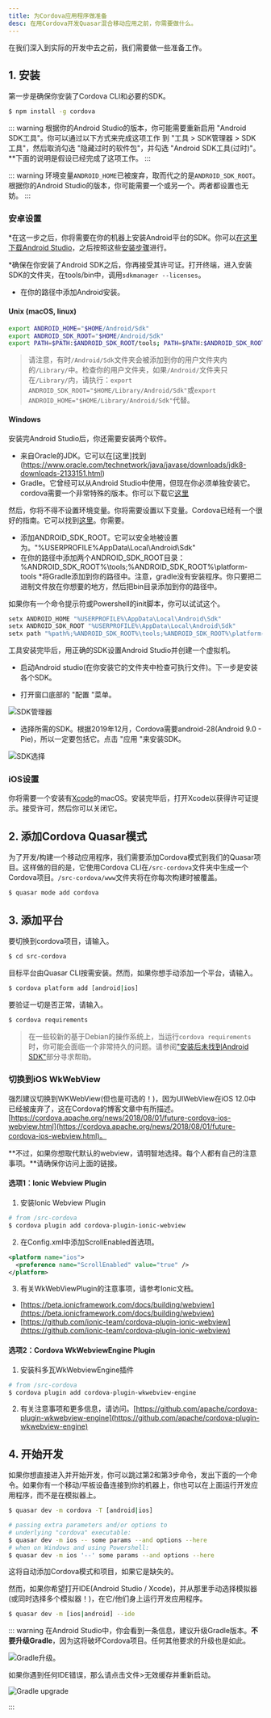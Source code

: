 ```yaml
---
title: 为Cordova应用程序做准备
desc: 在用Cordova开发Quasar混合移动应用之前，你需要做什么。
---
```

在我们深入到实际的开发中去之前，我们需要做一些准备工作。

## 1. 安装
第一步是确保你安装了Cordova CLI和必要的SDK。

```bash
$ npm install -g cordova
```

::: warning
根据你的Android Studio的版本，你可能需要重新启用 "Android SDK工具"。你可以通过以下方式来完成这项工作
到 "工具 > SDK管理器 > SDK工具"，然后取消勾选 "隐藏过时的软件包"，并勾选 "Android SDK工具(过时)"。
**下面的说明是假设已经完成了这项工作。
:::

::: warning
环境变量`ANDROID_HOME`已被废弃，取而代之的是`ANDROID_SDK_ROOT`。根据你的Android Studio的版本，你可能需要一个或另一个。两者都设置也无妨。
:::

### 安卓设置

*在这一步之后，你将需要在你的机器上安装Android平台的SDK。你可以[在这里下载Android Studio](https://developer.android.com/studio/index.html)，之后按照这些[安装步骤](https://developer.android.com/studio/install.html)进行。

*确保在你安装了Android SDK之后，你再接受其许可证。打开终端，进入安装SDK的文件夹，在tools/bin中，调用`sdkmanager --licenses`。

* 在你的路径中添加Android安装。

#### Unix (macOS, linux)

```bash
export ANDROID_HOME="$HOME/Android/Sdk"
export ANDROID_SDK_ROOT="$HOME/Android/Sdk"
export PATH=$PATH:$ANDROID_SDK_ROOT/tools; PATH=$PATH:$ANDROID_SDK_ROOT/platform-tools
```

> 请注意，有时`/Android/Sdk`文件夹会被添加到你的用户文件夹内的`/Library/`中。检查你的用户文件夹，如果`/Android/`文件夹只在`/Library/`内，请执行：`export ANDROID_SDK_ROOT="$HOME/Library/Android/Sdk"`或`export ANDROID_HOME="$HOME/Library/Android/Sdk"`代替。

#### Windows

安装完Android Studio后，你还需要安装两个软件。
* 来自Oracle的JDK。它可以在[这里]找到(https://www.oracle.com/technetwork/java/javase/downloads/jdk8-downloads-2133151.html)
* Gradle。它曾经可以从Android Studio中使用，但现在你必须单独安装它。cordova需要一个非常特殊的版本。你可以下载它[这里](https://downloads.gradle-dn.com/distributions/gradle-4.10.3-all.zip)

然后，你将不得不设置环境变量。你将需要设置以下变量。Cordova已经有一个很好的指南。它可以找到[这里](https://cordova.apache.org/docs/en/latest/guide/platforms/android/#setting-environment-variables)。你需要。
* 添加ANDROID_SDK_ROOT。它可以安全地被设置为。"%USERPROFILE%AppData\Local\Android\Sdk"
* 在你的路径中添加两个ANDROID_SDK_ROOT目录：%ANDROID_SDK_ROOT%\tools;%ANDROID_SDK_ROOT%\platform-tools
*将Gradle添加到你的路径中。注意，gradle没有安装程序。你只要把二进制文件放在你想要的地方，然后把bin目录添加到你的路径中。

如果你有一个命令提示符或Powershell的init脚本，你可以试试这个。
```bash
setx ANDROID_HOME "%USERPROFILE%\AppData\Local\Android\Sdk"
setx ANDROID_SDK_ROOT "%USERPROFILE%\AppData\Local\Android\Sdk"
setx path "%path%;%ANDROID_SDK_ROOT%\tools;%ANDROID_SDK_ROOT%\platform-tools;<gradle_path>\bin;"
```

工具安装完毕后，用正确的SDK设置Android Studio并创建一个虚拟机。

* 启动Android studio(在你安装它的文件夹中检查可执行文件)。下一步是安装各个SDK。

* 打开窗口底部的 "配置 "菜单。

![SDK管理器](https://cdn.quasar.dev/img/Android-Studio-SDK-Menu.png "SDK管理器")

* 选择所需的SDK。根据2019年12月，Cordova需要android-28(Android 9.0 - Pie)，所以一定要包括它。点击 "应用 "来安装SDK。

![SDK选择](https://cdn.quasar.dev/img/Android-Studio-SDK-selection.png "SDK选择")

### iOS设置

你将需要一个安装有[Xcode](https://developer.apple.com/xcode/)的macOS。安装完毕后，打开Xcode以获得许可证提示。接受许可，然后你可以关闭它。

## 2. 添加Cordova Quasar模式
为了开发/构建一个移动应用程序，我们需要添加Cordova模式到我们的Quasar项目。这样做的目的是，它使用Cordova CLI在`/src-cordova`文件夹中生成一个Cordova项目。`/src-cordova/www`文件夹将在你每次构建时被覆盖。

```bash
$ quasar mode add cordova
```

## 3. 添加平台
要切换到cordova项目，请输入。

```bash
$ cd src-cordova
```

目标平台由Quasar CLI按需安装。然而，如果你想手动添加一个平台，请输入。

```bash
$ cordova platform add [android|ios]
```

要验证一切是否正常，请输入。

```bash
$ cordova requirements
```

> 在一些较新的基于Debian的操作系统上，当运行`cordova requirements`时，你可能会面临一个非常持久的问题。请参阅["安装后未找到Android SDK"](/quasar-cli/developing-cordova-apps/troubleshooting-and-tips#Android-SDK-not-found-after-installation-the-SDK)部分寻求帮助。

### 切换到iOS WkWebView

强烈建议切换到WKWebView(但也是可选的！)，因为UIWebView在iOS 12.0中已经被废弃了，这在Cordova的博客文章中有所描述。[https://cordova.apache.org/news/2018/08/01/future-cordova-ios-webview.html](https://cordova.apache.org/news/2018/08/01/future-cordova-ios-webview.html)。

**不过，如果你想取代默认的webview，请明智地选择。每个人都有自己的注意事项。**请确保你访问上面的链接。

#### 选项1：Ionic Webview Plugin

1. 安装Ionic Webview Plugin

```bash
# from /src-cordova
$ cordova plugin add cordova-plugin-ionic-webview
```

2. 在Config.xml中添加ScrollEnabled首选项。

```xml
<platform name="ios">
  <preference name="ScrollEnabled" value="true" />
</platform>
```

3. 有关WkWebViewPlugin的注意事项，请参考Ionic文档。
* [https://beta.ionicframework.com/docs/building/webview](https://beta.ionicframework.com/docs/building/webview)
* [https://github.com/ionic-team/cordova-plugin-ionic-webview](https://github.com/ionic-team/cordova-plugin-ionic-webview)

#### 选项2：Cordova WkWebviewEngine Plugin

1. 安装科多瓦WkWebviewEngine插件

```bash
# from /src-cordova
$ cordova plugin add cordova-plugin-wkwebview-engine
```

2. 有关注意事项和更多信息，请访问。[https://github.com/apache/cordova-plugin-wkwebview-engine](https://github.com/apache/cordova-plugin-wkwebview-engine)

## 4. 开始开发
如果你想直接进入并开始开发，你可以跳过第2和第3步命令，发出下面的一个命令。如果你有一个移动/平板设备连接到你的机器上，你也可以在上面运行开发应用程序，而不是在模拟器上。

```bash
$ quasar dev -m cordova -T [android|ios]

# passing extra parameters and/or options to
# underlying "cordova" executable:
$ quasar dev -m ios -- some params --and options --here
# when on Windows and using Powershell:
$ quasar dev -m ios '--' some params --and options --here
```

这将自动添加Cordova模式和项目，如果它是缺失的。

然而，如果你希望打开IDE(Android Studio / Xcode)，并从那里手动选择模拟器(或同时选择多个模拟器！)，在它/他们身上运行开发应用程序。

```bash
$ quasar dev -m [ios|android] --ide
```

::: warning
在Android Studio中，你会看到一条信息，建议升级Gradle版本。**不要升级Gradle**，因为这将破坏Cordova项目。任何其他要求的升级也是如此。

<img src="https://cdn.quasar.dev/img/gradle-upgrade-notice.png" alt="Gradle升级" class="q-my-md fit rounded-borders" style="max-width: 350px">。

如果你遇到任何IDE错误，那么请点击文件>无效缓存并重新启动。

<img src="https://cdn.quasar.dev/img/gradle-invalidate-cache.png" alt="Gradle upgrade" class="q-mt-md fit rounded-borders" style="max-width: 350px">

:::
